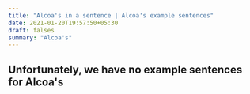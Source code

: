```yaml
---
title: "Alcoa's in a sentence | Alcoa's example sentences"
date: 2021-01-20T19:57:50+05:30
draft: falses
summary: "Alcoa's"
---
```

## Unfortunately, we have no example sentences for Alcoa's                 
